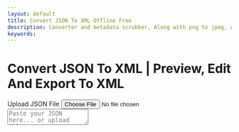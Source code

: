 ```yaml
---
layout: default
title: Convert JSON To XML Offline Free
description: Converter and metadata scrubber, Along with png to jpeg, wav to mp3, Recet Image & Much more;
keywords: 
---
```

<script src="https://cdn.jsdelivr.net/gh/vkiryukhin/vkBeautify/vkbeautify.js"></script>
<script src="https://code.jquery.com/jquery-3.6.0.min.js"></script>
<script src="https://cdn.jsdelivr.net/npm/jsonview@1.2.0/dist/jquery.jsonview.min.js"></script>
<link href="https://cdn.jsdelivr.net/npm/jsonview@1.2.0/dist/jquery.jsonview.min.css" rel="stylesheet">



<h1>Convert JSON To XML | Preview, Edit And Export To XML</h1>
<!-- Tool section -->
<section class="tool-section container">
    <div class="upload-section">
        <label for="json-file" class="upload-label">Upload JSON File</label>
        <input type="file" id="json-file" accept=".json">
    </div>

<div id="loader" style="display:none;">⏳ Loading file...</div>
    <div style="width: 99%; justify-content: flex-end; margin-top: 1rem; position: sticky; display:none;"
        id="exportOptions">
        <label class="export-label" onclick="convertToXML()"><u>Convert JSON To XML</u></label>
    </div>
</section>
<div id="json-tool-wrapper">
  <div id="json-editor-container">
   <textarea id="json-editor" placeholder="Paste your JSON here... or upload file"></textarea>
  </div>
  <div id="json-viewer-container" style="display: flex; justify-content:start;">
   <div id="json-tree-viewer" style="display: flex; justify-content:start;"></div>
  </div>
</div>
<div style="min-width: 100%; display:none; justify-content: flex-end; margin-top: 1rem; margin-bottom: 1rem;" id="exportButtons">
 <label class="export-label" onclick="exportToXML()"><u> Export To XML</u></label>
 <label class="export-label" onclick="showJson()"><u>Show JSON</u></label>
</div>
   <textarea id="xml-viewer" placeholder="Data Will Be Displayed Here" style="display:none; width: 98%; margin-left: 1rem; height: 68vh;"></textarea>

<script src="/assets/js/json-to-xml.js"></script>

